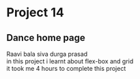 # Project 14
## Dance home page

Raavi bala siva durga prasad <br>
in this project i learnt about flex-box and grid <br>
it took me 4 hours to complete this project
